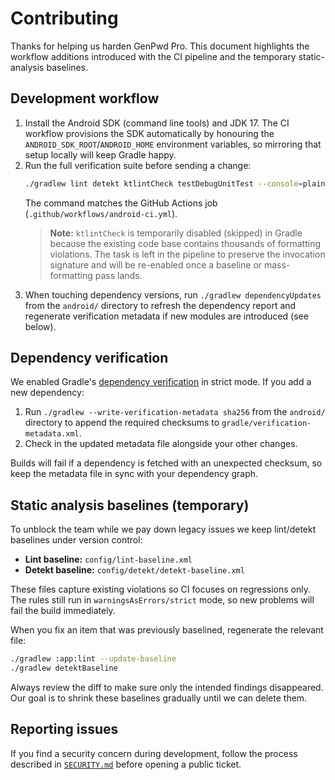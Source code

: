 # Contributing

Thanks for helping us harden GenPwd Pro. This document highlights the workflow additions introduced with the CI pipeline and the temporary static-analysis baselines.

## Development workflow

1. Install the Android SDK (command line tools) and JDK 17. The CI workflow provisions the SDK automatically by honouring the `ANDROID_SDK_ROOT`/`ANDROID_HOME` environment variables, so mirroring that setup locally will keep Gradle happy.
2. Run the full verification suite before sending a change:
   ```bash
   ./gradlew lint detekt ktlintCheck testDebugUnitTest --console=plain
   ```
   The command matches the GitHub Actions job (`.github/workflows/android-ci.yml`).
   > **Note:** `ktlintCheck` is temporarily disabled (skipped) in Gradle because the existing code base contains thousands of
   > formatting violations. The task is left in the pipeline to preserve the invocation signature and will be re-enabled once
   > a baseline or mass-formatting pass lands.
3. When touching dependency versions, run `./gradlew dependencyUpdates` from the `android/` directory to refresh the dependency report and regenerate verification metadata if new modules are introduced (see below).

## Dependency verification

We enabled Gradle's [dependency verification](https://docs.gradle.org/current/userguide/dependency_verification.html) in strict mode. If you add a new dependency:

1. Run `./gradlew --write-verification-metadata sha256` from the `android/` directory to append the required checksums to `gradle/verification-metadata.xml`.
2. Check in the updated metadata file alongside your other changes.

Builds will fail if a dependency is fetched with an unexpected checksum, so keep the metadata file in sync with your dependency graph.

## Static analysis baselines (temporary)

To unblock the team while we pay down legacy issues we keep lint/detekt baselines under version control:

- **Lint baseline:** `config/lint-baseline.xml`
- **Detekt baseline:** `config/detekt/detekt-baseline.xml`

These files capture existing violations so CI focuses on regressions only. The rules still run in `warningsAsErrors/strict` mode, so new problems will fail the build immediately.

When you fix an item that was previously baselined, regenerate the relevant file:

```bash
./gradlew :app:lint --update-baseline
./gradlew detektBaseline
```

Always review the diff to make sure only the intended findings disappeared. Our goal is to shrink these baselines gradually until we can delete them.

## Reporting issues

If you find a security concern during development, follow the process described in [`SECURITY.md`](SECURITY.md) before opening a public ticket.
